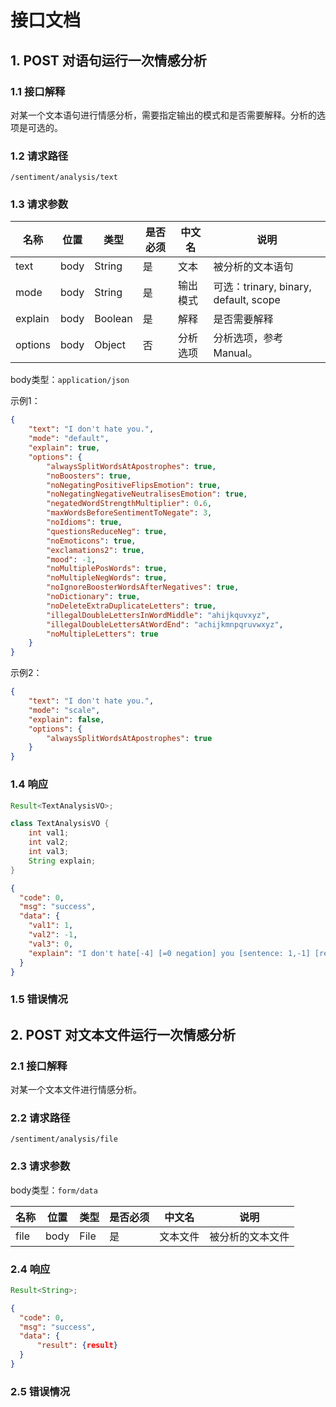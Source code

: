 # 接口文档

## 1. POST 对语句运行一次情感分析

### 1.1 接口解释

对某一个文本语句进行情感分析，需要指定输出的模式和是否需要解释。分析的选项是可选的。

### 1.2 请求路径

`/sentiment/analysis/text`

### 1.3 请求参数

| 名称    | 位置 | 类型    | 是否必须 | 中文名   | 说明                                  |
| ------- | ---- | ------- | -------- | -------- | ------------------------------------- |
| text    | body | String  | 是       | 文本     | 被分析的文本语句                      |
| mode    | body | String  | 是       | 输出模式 | 可选：trinary, binary, default, scope |
| explain | body | Boolean | 是       | 解释     | 是否需要解释                          |
| options | body | Object  | 否       | 分析选项 | 分析选项，参考 Manual。               |

body类型：`application/json`

示例1：

```json
{
    "text": "I don't hate you.",
	"mode": "default",
	"explain": true,
	"options": {
		"alwaysSplitWordsAtApostrophes": true,
		"noBoosters": true,
		"noNegatingPositiveFlipsEmotion": true,
		"noNegatingNegativeNeutralisesEmotion": true,
		"negatedWordStrengthMultiplier": 0.6,
		"maxWordsBeforeSentimentToNegate": 3,
		"noIdioms": true,
		"questionsReduceNeg": true,
		"noEmoticons": true,
		"exclamations2": true,
		"mood": -1,
		"noMultiplePosWords": true,
		"noMultipleNegWords": true,
		"noIgnoreBoosterWordsAfterNegatives": true,
		"noDictionary": true,
		"noDeleteExtraDuplicateLetters": true,
		"illegalDoubleLettersInWordMiddle": "ahijkquvxyz",
		"illegalDoubleLettersAtWordEnd": "achijkmnpqruvwxyz",
		"noMultipleLetters": true
	}
}
```



示例2：

```json
{
    "text": "I don't hate you.",
	"mode": "scale",
	"explain": false,
	"options": {
		"alwaysSplitWordsAtApostrophes": true
	}
}
```



### 1.4 响应

```java
Result<TextAnalysisVO>;

class TextAnalysisVO {
    int val1;
    int val2;
    int val3;
    String explain;   
}
```

```json
{
  "code": 0,
  "msg": "success",
  "data": {
    "val1": 1,
    "val2": -1,
    "val3": 0,
    "explain": "I don't hate[-4] [=0 negation] you [sentence: 1,-1] [result: max + and - of any sentence][scale result = sum of pos and neg scores]"
  }
}
```

### 1.5 错误情况



## 2. POST 对文本文件运行一次情感分析

### 2.1 接口解释

对某一个文本文件进行情感分析。

### 2.2 请求路径

`/sentiment/analysis/file`

### 2.3 请求参数

body类型：`form/data`

| 名称 | 位置 | 类型 | 是否必须 | 中文名   | 说明             |
| ---- | ---- | ---- | -------- | -------- | ---------------- |
| file | body | File | 是       | 文本文件 | 被分析的文本文件 |

### 2.4 响应

```java
Result<String>;
```

```json
{
  "code": 0,
  "msg": "success",
  "data": {
      "result": {result}
  }
}
```

### 2.5 错误情况

